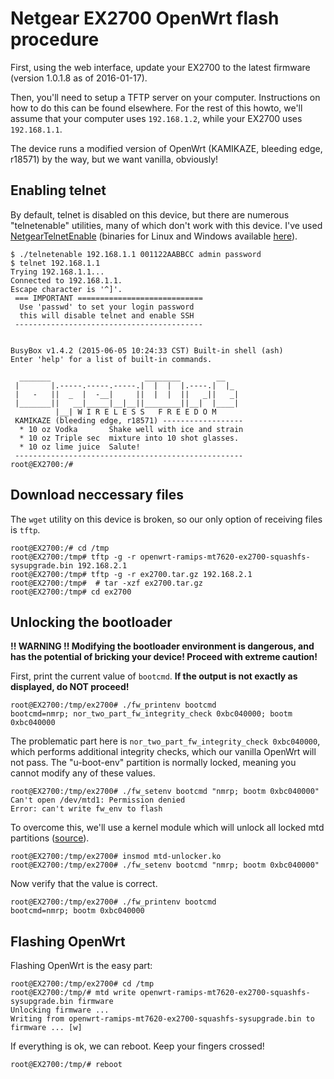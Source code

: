 Netgear EX2700 OpenWrt flash procedure
======================================

First, using the web interface, update your EX2700 to the latest firmware
(version 1.0.1.8 as of 2016-01-17).

Then, you'll need to setup a TFTP server on your computer. Instructions on
how to do this can be found elsewhere. For the rest of this howto, we'll
assume that your computer uses `192.168.1.2`, while your EX2700 uses
`192.168.1.1`.

The device runs a modified version of OpenWrt (KAMIKAZE, bleeding edge,
r18571) by the way, but we want vanilla, obviously!

## Enabling telnet

By default, telnet is disabled on this device, but there are numerous
"telnetenable" utilities, many of which don't work with this device. I've
used [NetgearTelnetEnable](https://github.com/insanid/NetgearTelnetEnable)
(binaries for Linux and Windows available 
[here](https://github.com/insanid/NetgearTelnetEnable/tree/master/binaries)).

````
$ ./telnetenable 192.168.1.1 001122AABBCC admin password
$ telnet 192.168.1.1
Trying 192.168.1.1...
Connected to 192.168.1.1.
Escape character is '^]'.
 === IMPORTANT ============================
  Use 'passwd' to set your login password
  this will disable telnet and enable SSH
 ------------------------------------------


BusyBox v1.4.2 (2015-06-05 10:24:33 CST) Built-in shell (ash)
Enter 'help' for a list of built-in commands.

  _______                     ________        __
 |       |.-----.-----.-----.|  |  |  |.----.|  |_
 |   -   ||  _  |  -__|     ||  |  |  ||   _||   _|
 |_______||   __|_____|__|__||________||__|  |____|
          |__| W I R E L E S S   F R E E D O M
 KAMIKAZE (bleeding edge, r18571) ------------------
  * 10 oz Vodka       Shake well with ice and strain
  * 10 oz Triple sec  mixture into 10 shot glasses.
  * 10 oz lime juice  Salute!
 ---------------------------------------------------
root@EX2700:/# 
````

## Download neccessary files

The `wget` utility on this device is broken, so our only option of receiving
files is `tftp`.

````
root@EX2700:/# cd /tmp
root@EX2700:/tmp# tftp -g -r openwrt-ramips-mt7620-ex2700-squashfs-sysupgrade.bin 192.168.2.1
root@EX2700:/tmp# tftp -g -r ex2700.tar.gz 192.168.2.1
root@EX2700:/tmp#  # tar -xzf ex2700.tar.gz
root@EX2700:/tmp# cd ex2700
````

## Unlocking the bootloader

**!! WARNING !! Modifying the bootloader environment is dangerous, and has
the potential of bricking your device! Proceed with extreme caution!**

First, print the current value of `bootcmd`. **If the output is not exactly
as displayed, do NOT proceed!**

````
root@EX2700:/tmp/ex2700# ./fw_printenv bootcmd
bootcmd=nmrp; nor_two_part_fw_integrity_check 0xbc040000; bootm 0xbc040000
````

The problematic part here is `nor_two_part_fw_integrity_check 0xbc040000`,
which performs additional integrity checks, which our vanilla OpenWrt will
not pass. The "u-boot-env" partition is normally locked, meaning you cannot
modify any of these values.

````
root@EX2700:/tmp/ex2700# ./fw_setenv bootcmd "nmrp; bootm 0xbc040000"
Can't open /dev/mtd1: Permission denied
Error: can't write fw_env to flash
````

To overcome this, we'll use a kernel module which will unlock all locked mtd
partitions ([source](mtd-unlocker.c)).

````
root@EX2700:/tmp/ex2700# insmod mtd-unlocker.ko
root@EX2700:/tmp/ex2700# ./fw_setenv bootcmd "nmrp; bootm 0xbc040000"
````

Now verify that the value is correct.

````
root@EX2700:/tmp/ex2700# ./fw_printenv bootcmd 
bootcmd=nmrp; bootm 0xbc040000
````

## Flashing OpenWrt

Flashing OpenWrt is the easy part:

````
root@EX2700:/tmp/ex2700# cd /tmp
root@EX2700:/tmp/# mtd write openwrt-ramips-mt7620-ex2700-squashfs-sysupgrade.bin firmware
Unlocking firmware ...
Writing from openwrt-ramips-mt7620-ex2700-squashfs-sysupgrade.bin to firmware ... [w]
````

If everything is ok, we can reboot. Keep your fingers crossed!

````
root@EX2700:/tmp/# reboot
````


